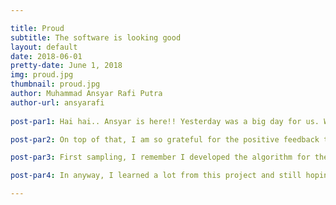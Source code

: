 ```yaml
---

title: Proud
subtitle: The software is looking good
layout: default
date: 2018-06-01
pretty-date: June 1, 2018
img: proud.jpg
thumbnail: proud.jpg
author: Muhammad Ansyar Rafi Putra
author-url: ansyarafi
 
post-par1: Hai hai.. Ansyar is here!! Yesterday was a big day for us. We just finished the CDR and hopefully we will pass it as well. There is nothing more that I can say to express my feeling than PROUD. I'm so proud of the team, we worked hard, but also study hard. (Yeehaa). FYI, we have just finished our last exam today (wohooo).

post-par2: On top of that, I am so grateful for the positive feedback that we got in CDR, especially for Software Team. The first feedback we had was "above expectations". Yes, the time that we spent coding and debugging was not wasted at all. From the start we already aimed to finish the software prototype before summer, so that the others can do testing (e.g. sampling testing) to their heart content. So what do we have so far? There are several crucial parts in this experiment, i.e. sampling and communicataion (to ground station).

post-par3: First sampling, I remember I developed the algorithm for the first time, simple but not tested yet. However, because of the rapid changes and increasing demands, the algorithm had some flaws. Then, I gathered all demands from other teams, science requirements and electrical limitations, then, in 10 minutes, I developed a completely different algorithm. Finally last Saturday I and Gustav tested the OBC and GS communication link, and it works. After that established, we can test my 10 minutes algorithm, aaaannndddd..... It worked  (again so proud). Eventhough there were 2 bugs, first one was a really stupid mistake by me (I misplaced 1 syntax in different functions). The software crashed after reaching that syntax. The next bug was also basic mistake. At that one place for no reason, I started counting  arrays in C++ from 1 (It has to start from 0). After fixing the bugs, now we have a working prototype that can handle sampling and several important electrical limitations and don't forget, it can be commanded manually as well. Oh I forgot to mentioned, we succesfully created a simple simulation environment for the software. With this, we know how the software behave with "real" conditions. 

post-par4: In anyway, I learned a lot from this project and still hoping for more experience to come. See you on the next post. SOFTWARE ROCKS!!!

---
```

